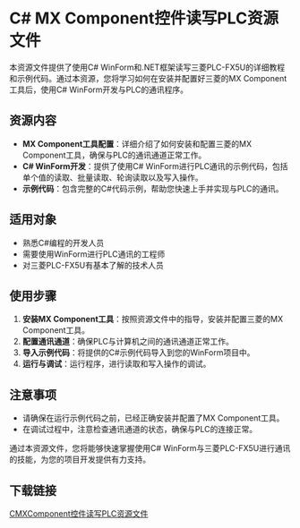 # C# MX Component控件读写PLC资源文件

本资源文件提供了使用C# WinForm和.NET框架读写三菱PLC-FX5U的详细教程和示例代码。通过本资源，您将学习如何在安装并配置好三菱的MX Component工具后，使用C# WinForm开发与PLC的通讯程序。

## 资源内容

- **MX Component工具配置**：详细介绍了如何安装和配置三菱的MX Component工具，确保与PLC的通讯通道正常工作。
- **C# WinForm开发**：提供了使用C# WinForm进行PLC通讯的示例代码，包括单个值的读取、批量读取、轮询读取以及写入操作。
- **示例代码**：包含完整的C#代码示例，帮助您快速上手并实现与PLC的通讯。

## 适用对象

- 熟悉C#编程的开发人员
- 需要使用WinForm进行PLC通讯的工程师
- 对三菱PLC-FX5U有基本了解的技术人员

## 使用步骤

1. **安装MX Component工具**：按照资源文件中的指导，安装并配置三菱的MX Component工具。
2. **配置通讯通道**：确保PLC与计算机之间的通讯通道正常工作。
3. **导入示例代码**：将提供的C#示例代码导入到您的WinForm项目中。
4. **运行与调试**：运行程序，进行读取和写入操作的调试。

## 注意事项

- 请确保在运行示例代码之前，已经正确安装并配置了MX Component工具。
- 在调试过程中，注意检查通讯通道的状态，确保与PLC的连接正常。

通过本资源文件，您将能够快速掌握使用C# WinForm与三菱PLC-FX5U进行通讯的技能，为您的项目开发提供有力支持。

## 下载链接

[CMXComponent控件读写PLC资源文件](https://pan.quark.cn/s/06cfc7a8a0e5)